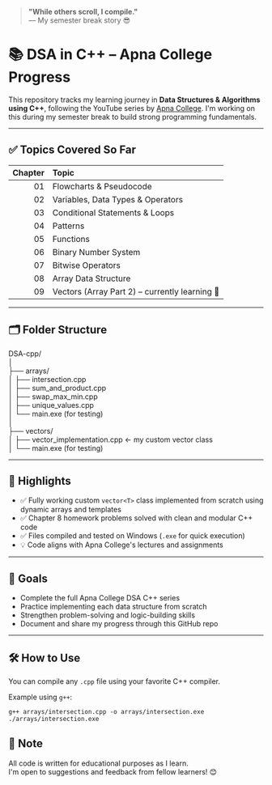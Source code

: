 > **"While others scroll, I compile."**  
> — My semester break story 😎

# 📚 DSA in C++ – Apna College Progress

This repository tracks my learning journey in **Data Structures & Algorithms using C++**, following the YouTube series by [Apna College](https://www.youtube.com/@ApnaCollegeOfficial). I'm working on this during my semester break to build strong programming fundamentals.

---

## ✅ Topics Covered So Far

| Chapter | Topic |
|--------:|:------|
| 01 | Flowcharts & Pseudocode |
| 02 | Variables, Data Types & Operators |
| 03 | Conditional Statements & Loops |
| 04 | Patterns |
| 05 | Functions |
| 06 | Binary Number System |
| 07 | Bitwise Operators |
| 08 | Array Data Structure |
| 09 | Vectors (Array Part 2) – currently learning 📌 |

---

## 🗂️ Folder Structure

DSA-cpp/<br>
│<br>
├── arrays/<br>
│ ├── intersection.cpp<br>
│ ├── sum_and_product.cpp<br>
│ ├── swap_max_min.cpp<br>
│ ├── unique_values.cpp<br>
│ └── main.exe (for testing)<br>
│<br>
├── vectors/<br>
│ ├── vector_implementation.cpp ← my custom vector class<br>
│ └── main.exe (for testing)<br>


---

## 🚀 Highlights

- ✅ Fully working custom `vector<T>` class implemented from scratch using dynamic arrays and templates
- ✅ Chapter 8 homework problems solved with clean and modular C++ code
- ✅ Files compiled and tested on Windows (`.exe` for quick execution)
- 💡 Code aligns with Apna College's lectures and assignments

---

## 🧠 Goals

- Complete the full Apna College DSA C++ series
- Practice implementing each data structure from scratch
- Strengthen problem-solving and logic-building skills
- Document and share my progress through this GitHub repo

---

## 🛠️ How to Use

You can compile any `.cpp` file using your favorite C++ compiler.

Example using `g++`:
```
g++ arrays/intersection.cpp -o arrays/intersection.exe
./arrays/intersection.exe
```

## 📌 Note
All code is written for educational purposes as I learn.<br>
I'm open to suggestions and feedback from fellow learners! 😊

